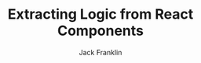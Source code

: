 ---
sections:
  - reactjs
link: 'https://javascriptplayground.com/blog/2017/07/react-extracting-logic/'
title: 'Extracting Logic from React Components'
author: 'Jack Franklin'
publishedAt: 2017-07-17T00:00:00.000Z
type:
  - article
topics:
  - react_components
suggestedBy:
  - andreamangano
createdAt: 2018-03-20T21:59:12.876Z
reference: aHR0cHM6Ly9qYXZhc2NyaXB0cGxheWdyb3VuZC5jb20vYmxvZy8yMDE3LzA3L3JlYWN0LWV4dHJhY3RpbmctbG9naWMv
slug: extracting-logic-from-react-components-by-jack-franklin
---